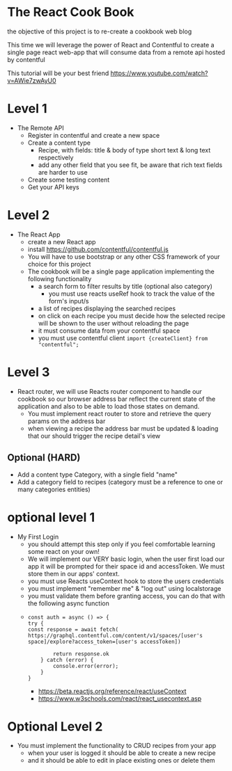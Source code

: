 # The React Cook Book

the objective of this project is to re-create a cookbook web blog

This time we will leverage the power of React and Contentful to create a single
page react web-app that will consume data from a remote api hosted by contentful

This tutorial will be your best friend https://www.youtube.com/watch?v=AWie7zwAyU0

# Level 1 
- The Remote API
  - Register in contentful and create a new space
  - Create a content type 
    - Recipe, with fields: title & body of type short text & long text respectively 
    - add any other field that you see fit, be aware that rich text fields are harder to use 
  - Create some testing content
  - Get your API keys

# Level 2
- The React App
  - create a new React app
  - install https://github.com/contentful/contentful.js
  - You will have to use bootstrap or any other CSS framework of your choice for this project
  - The cookbook will be a single page application implementing the following functionality
    - a search form to filter results by title (optional also category)
      - you must use reacts useRef hook to track the value of the form's input/s 
    - a list of recipes displaying the searched recipes 
    - on click on each recipe you must decide how the selected recipe will be shown to the user without reloading the page
    - it must consume data from your contentful space
    - you must use contentful client ``import {createClient} from "contentful";``


# Level 3
- React router, we will use Reacts router component to handle our cookbook so our browser address bar reflect the current state of the application 
and also to be able to load those states on demand.
  - You must implement react router to store and retrieve the query params on the address bar
  - when viewing a recipe the address bar must be updated & loading that our should trigger the recipe detail's view

## Optional (HARD)
- Add a content type Category, with a single field "name"
- Add a category field to recipes (category must be a reference to one or many categories entities)

# optional level 1
- My First Login
  - you should attempt this step only if you feel comfortable learning some react on your own!
  - We will implement our VERY basic login, when the user first load our app it will be prompted for their space id and accessToken.
We must store them in our apps' context.
  - you must use Reacts useContext hook to store the users credentials
  - you must implement "remember me" & "log out" using localstorage
  - you must validate them before granting access, you can do that with the following async function
  - ```
    const auth = async () => {
    try {
    const response = await fetch( https://graphql.contentful.com/content/v1/spaces/[user's space]/explore?access_token=[user's accessToken])

            return response.ok
        } catch (error) {
            console.error(error);
        }
    }
    ```
    - https://beta.reactjs.org/reference/react/useContext 
    - https://www.w3schools.com/react/react_usecontext.asp


# Optional Level 2
- You must implement the functionality to CRUD recipes from your app
  - when your user is logged it should be able to create a new recipe 
  - and it should be able to edit in place existing ones or delete them